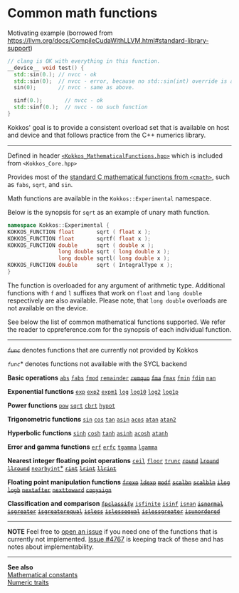 # Common math functions

Motivating example (borrowed from https://llvm.org/docs/CompileCudaWithLLVM.html#standard-library-support)
```C++
// clang is OK with everything in this function.
__device__ void test() {
  std::sin(0.); // nvcc - ok
  std::sin(0);  // nvcc - error, because no std::sin(int) override is available.
  sin(0);       // nvcc - same as above.

  sinf(0.);       // nvcc - ok
  std::sinf(0.);  // nvcc - no such function
}
```
Kokkos' goal is to provide a consistent overload set that is available on host
and device and that follows practice from the C++ numerics library.

---

Defined in
header [`<Kokkos_MathematicalFunctions.hpp>`](https://github.com/kokkos/kokkos/blob/develop/core/src/Kokkos_MathematicalFunctions.hpp)
which is included from `<Kokkos_Core.hpp>`

Provides most of the [standard C mathematical functions from `<cmath>`](https://en.cppreference.com/w/cpp/numeric/math), such as `fabs`, `sqrt`, and `sin`.

Math functions are available in the `Kokkos::Experimental` namespace.

Below is the synopsis for `sqrt` as an example of unary math function.
```C++
namespace Kokkos::Experimental {
KOKKOS_FUNCTION float       sqrt ( float x );
KOKKOS_FUNCTION float       sqrtf( float x );
KOKKOS_FUNCTION double      sqrt ( double x );
                long double sqrt ( long double x );
                long double sqrtl( long double x );
KOKKOS_FUNCTION double      sqrt ( IntegralType x );
}
```
The function is overloaded for any argument of arithmetic type.  Additional
functions with `f` and `l` suffixes that work on `float` and `long double`
respectively are also available.  Please note, that `long double` overloads are
not available on the device.

See below the list of common mathematical functions supported.  We refer the
reader to cppreference.com for the synopsis of each individual function.

---

<strike>_`func`_</strike> denotes functions that are currently not provided by Kokkos

_`func`_\* denotes functions not available with the SYCL backend

**Basic operations**
[`abs`](https://en.cppreference.com/w/cpp/numeric/math/fabs)
[`fabs`](https://en.cppreference.com/w/cpp/numeric/math/fabs)
[`fmod`](https://en.cppreference.com/w/cpp/numeric/math/fmod)
[`remainder`](https://en.cppreference.com/w/cpp/numeric/math/remainder)
[<strike>`remquo`</strike>](https://en.cppreference.com/w/cpp/numeric/math/remquo)
[<strike>`fma`</strike>](https://en.cppreference.com/w/cpp/numeric/math/fma)
[`fmax`](https://en.cppreference.com/w/cpp/numeric/math/fmax)
[`fmin`](https://en.cppreference.com/w/cpp/numeric/math/fmin)
[`fdim`](https://en.cppreference.com/w/cpp/numeric/math/fdim)
[`nan`](https://en.cppreference.com/w/cpp/numeric/math/nan)

**Exponential functions**
[`exp`](https://en.cppreference.com/w/cpp/numeric/math/exp)
[`exp2`](https://en.cppreference.com/w/cpp/numeric/math/exp2)
[`expm1`](https://en.cppreference.com/w/cpp/numeric/math/expm1)
[`log`](https://en.cppreference.com/w/cpp/numeric/math/log)
[`log10`](https://en.cppreference.com/w/cpp/numeric/math/log10)
[`log2`](https://en.cppreference.com/w/cpp/numeric/math/log2)
[`log1p`](https://en.cppreference.com/w/cpp/numeric/math/log1p)

**Power functions**
[`pow`](https://en.cppreference.com/w/cpp/numeric/math/pow)
[`sqrt`](https://en.cppreference.com/w/cpp/numeric/math/sqrt)
[`cbrt`](https://en.cppreference.com/w/cpp/numeric/math/cbrt)
[`hypot`](https://en.cppreference.com/w/cpp/numeric/math/hypot)

**Trigonometric functions**
[`sin`](https://en.cppreference.com/w/cpp/numeric/math/sin)
[`cos`](https://en.cppreference.com/w/cpp/numeric/math/cos)
[`tan`](https://en.cppreference.com/w/cpp/numeric/math/tan)
[`asin`](https://en.cppreference.com/w/cpp/numeric/math/asin)
[`acos`](https://en.cppreference.com/w/cpp/numeric/math/acos)
[`atan`](https://en.cppreference.com/w/cpp/numeric/math/atan)
[`atan2`](https://en.cppreference.com/w/cpp/numeric/math/atan2)

**Hyperbolic functions**
[`sinh`](https://en.cppreference.com/w/cpp/numeric/math/sinh)
[`cosh`](https://en.cppreference.com/w/cpp/numeric/math/cosh)
[`tanh`](https://en.cppreference.com/w/cpp/numeric/math/tanh)
[`asinh`](https://en.cppreference.com/w/cpp/numeric/math/asinh)
[`acosh`](https://en.cppreference.com/w/cpp/numeric/math/acosh)
[`atanh`](https://en.cppreference.com/w/cpp/numeric/math/atanh)

**Error and gamma functions**
[`erf`](https://en.cppreference.com/w/cpp/numeric/math/erf)
[`erfc`](https://en.cppreference.com/w/cpp/numeric/math/erfc)
[`tgamma`](https://en.cppreference.com/w/cpp/numeric/math/tgamma)
[`lgamma`](https://en.cppreference.com/w/cpp/numeric/math/lgamma)

**Nearest integer floating point operations**
[`ceil`](https://en.cppreference.com/w/cpp/numeric/math/ceil)
[`floor`](https://en.cppreference.com/w/cpp/numeric/math/floor)
[`trunc`](https://en.cppreference.com/w/cpp/numeric/math/trunc)
[<strike>`round`</strike>](https://en.cppreference.com/w/cpp/numeric/math/round)
[<strike>`lround`</strike>](https://en.cppreference.com/w/cpp/numeric/math/round)
[<strike>`llround`</strike>](https://en.cppreference.com/w/cpp/numeric/math/round)
[`nearbyint`\*](https://en.cppreference.com/w/cpp/numeric/math/nearbyint)
[<strike>`rint`</strike>](https://en.cppreference.com/w/cpp/numeric/math/rint)
[<strike>`lrint`</strike>](https://en.cppreference.com/w/cpp/numeric/math/rint)
[<strike>`llrint`</strike>](https://en.cppreference.com/w/cpp/numeric/math/rint)

**Floating point manipulation functions**
[<strike>`frexp`</strike>](https://en.cppreference.com/w/cpp/numeric/math/frexp)
[<strike>`ldexp`</strike>](https://en.cppreference.com/w/cpp/numeric/math/ldexp)
[<strike>`modf`</strike>](https://en.cppreference.com/w/cpp/numeric/math/modf)
[<strike>`scalbn`</strike>](https://en.cppreference.com/w/cpp/numeric/math/scalbn)
[<strike>`scalbln`</strike>](https://en.cppreference.com/w/cpp/numeric/math/scalbln)
[<strike>`ilog`</strike>](https://en.cppreference.com/w/cpp/numeric/math/ilog)
[<strike>`logb`</strike>](https://en.cppreference.com/w/cpp/numeric/math/logb)
[<strike>`nextafter`</strike>](https://en.cppreference.com/w/cpp/numeric/math/nextafter)
[<strike>`nexttoward`</strike>](https://en.cppreference.com/w/cpp/numeric/math/nexttoward)
[<strike>`copysign`</strike>](https://en.cppreference.com/w/cpp/numeric/math/copysign)

**Classification and comparison**
[<strike>`fpclassify`</strike>](https://en.cppreference.com/w/cpp/numeric/math/fpclassify)
[`isfinite`](https://en.cppreference.com/w/cpp/numeric/math/isfinite)
[`isinf`](https://en.cppreference.com/w/cpp/numeric/math/isinf)
[`isnan`](https://en.cppreference.com/w/cpp/numeric/math/isnan)
[<strike>`isnormal`</strike>](https://en.cppreference.com/w/cpp/numeric/math/isnormal)
[<strike>`isgreater`</strike>](https://en.cppreference.com/w/cpp/numeric/math/isgreater)
[<strike>`isgreaterequal`</strike>](https://en.cppreference.com/w/cpp/numeric/math/isgreaterequal)
[<strike>`isless`</strike>](https://en.cppreference.com/w/cpp/numeric/math/isless)
[<strike>`islessequal`</strike>](https://en.cppreference.com/w/cpp/numeric/math/islessequal)
[<strike>`islessgreater`</strike>](https://en.cppreference.com/w/cpp/numeric/math/islessgreater)
[<strike>`isunordered`</strike>](https://en.cppreference.com/w/cpp/numeric/math/isunordered)

---

**NOTE** Feel free to [open an issue](https://github.com/kokkos/kokkos/issues/new) if you need one of the functions that is currently not implemented.  [Issue #4767](https://github.com/kokkos/kokkos/issues/4767) is keeping track of these and has notes about implementability.

---
**See also**  
[Mathematical constants](mathematical-constants)  
[Numeric traits](numeric-traits)  
